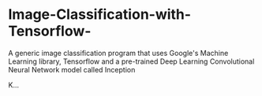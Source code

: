 # Image-Classification-with-Tensorflow-
A generic image classification program that uses Google's Machine Learning library, Tensorflow and a pre-trained Deep Learning Convolutional Neural Network model called Inception

K...
